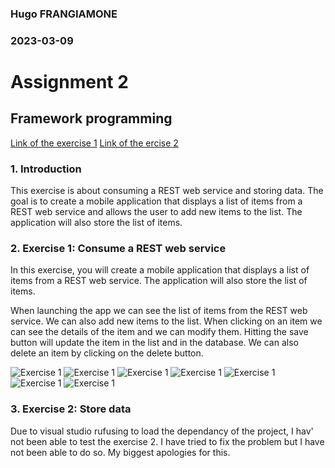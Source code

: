 ### Hugo FRANGIAMONE
### 2023-03-09

# Assignment 2
## Framework programming

[Link of the exercise 1](https://learn.microsoft.com/en-us/training/modules/consume-rest-services-maui/5-exercise-consume-rest-web-service)
[Link of the ercise 2](https://learn.microsoft.com/en-us/training/modules/store-local-data/6-exercise-use-sqlite-asynchronously)

### 1. Introduction
This exercise is about consuming a REST web service and storing data. The goal is to create a mobile application that displays a list of items from a REST web service and allows the user to add new items to the list. The application will also store the list of items.

### 2. Exercise 1: Consume a REST web service
In this exercise, you will create a mobile application that displays a list of items from a REST web service. The application will also store the list of items.

When launching the app we can see the list of items from the REST web service. We can also add new items to the list. When clicking on an item we can see the details of the item and we can modify them. Hitting the save button will update the item in the list and in the database. We can also delete an item by clicking on the delete button.

![Exercise 1](img/1.jpg "main page")
![Exercise 1](img/2.jpg "details page")
![Exercise 1](img/3.jpg )
![Exercise 1](img/4.jpg )
![Exercise 1](img/5.jpg )
![Exercise 1](img/6.jpg )
![Exercise 1](img/7.jpg )

### 3. Exercise 2: Store data 

Due to visual studio rufusing to load the dependancy of the project, I hav' not been able to test the exercise 2. I have tried to fix the problem but I have not been able to do so. 
My biggest apologies for this.